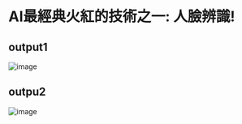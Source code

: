 # AI最經典火紅的技術之一: 人臉辨識!

## output1

![image](https://user-images.githubusercontent.com/89304181/139637947-aad677ed-0820-4c13-9ba4-76846461c9aa.png)


## outpu2

![image](https://user-images.githubusercontent.com/89304181/139638004-ab8bcdf0-dcf4-40fe-a263-8ba3cc61a937.png)
